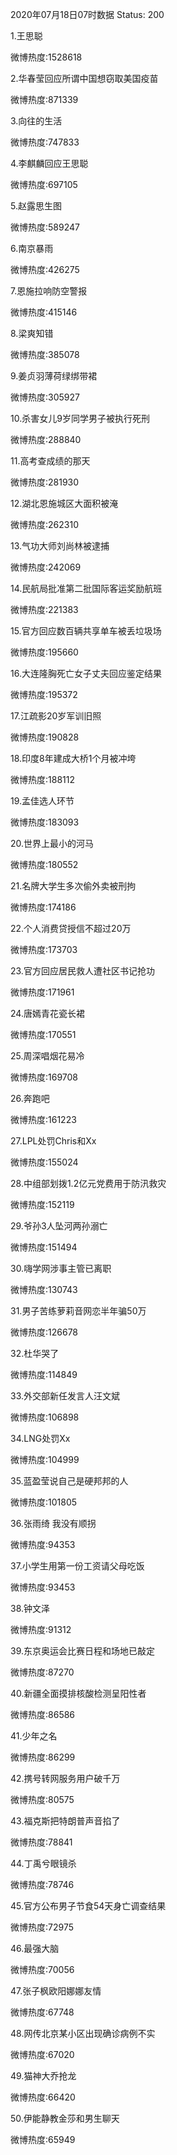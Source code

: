 2020年07月18日07时数据
Status: 200

1.王思聪

微博热度:1528618

2.华春莹回应所谓中国想窃取美国疫苗

微博热度:871339

3.向往的生活

微博热度:747833

4.李麒麟回应王思聪

微博热度:697105

5.赵露思生图

微博热度:589247

6.南京暴雨

微博热度:426275

7.恩施拉响防空警报

微博热度:415146

8.梁爽知错

微博热度:385078

9.姜贞羽薄荷绿绑带裙

微博热度:305927

10.杀害女儿9岁同学男子被执行死刑

微博热度:288840

11.高考查成绩的那天

微博热度:281930

12.湖北恩施城区大面积被淹

微博热度:262310

13.气功大师刘尚林被逮捕

微博热度:242069

14.民航局批准第二批国际客运奖励航班

微博热度:221383

15.官方回应数百辆共享单车被丢垃圾场

微博热度:195660

16.大连隆胸死亡女子丈夫回应鉴定结果

微博热度:195372

17.江疏影20岁军训旧照

微博热度:190828

18.印度8年建成大桥1个月被冲垮

微博热度:188112

19.孟佳选人环节

微博热度:183093

20.世界上最小的河马

微博热度:180552

21.名牌大学生多次偷外卖被刑拘

微博热度:174186

22.个人消费贷授信不超过20万

微博热度:173703

23.官方回应居民救人遭社区书记抢功

微博热度:171961

24.唐嫣青花瓷长裙

微博热度:170551

25.周深唱烟花易冷

微博热度:169708

26.奔跑吧

微博热度:161223

27.LPL处罚Chris和Xx

微博热度:155024

28.中组部划拨1.2亿元党费用于防汛救灾

微博热度:152119

29.爷孙3人坠河两孙溺亡

微博热度:151494

30.嗨学网涉事主管已离职

微博热度:130743

31.男子苦练萝莉音网恋半年骗50万

微博热度:126678

32.杜华哭了

微博热度:114849

33.外交部新任发言人汪文斌

微博热度:106898

34.LNG处罚Xx

微博热度:104999

35.蓝盈莹说自己是硬邦邦的人

微博热度:101805

36.张雨绮 我没有顺拐

微博热度:94353

37.小学生用第一份工资请父母吃饭

微博热度:93453

38.钟文泽

微博热度:91312

39.东京奥运会比赛日程和场地已敲定

微博热度:87270

40.新疆全面摸排核酸检测呈阳性者

微博热度:86586

41.少年之名

微博热度:86299

42.携号转网服务用户破千万

微博热度:80575

43.福克斯把特朗普声音掐了

微博热度:78841

44.丁禹兮眼镜杀

微博热度:78746

45.官方公布男子节食54天身亡调查结果

微博热度:72975

46.最强大脑

微博热度:70056

47.张子枫欧阳娜娜友情

微博热度:67748

48.网传北京某小区出现确诊病例不实

微博热度:67020

49.猫神大乔抢龙

微博热度:66420

50.伊能静教金莎和男生聊天

微博热度:65949

